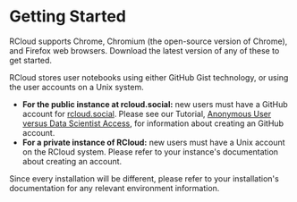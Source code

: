 Getting Started
===============

RCloud supports Chrome, Chromium (the open-source version of Chrome), and Firefox web browsers. Download the latest version of any of these to get started.

RCloud stores user notebooks using either GitHub Gist technology, or using the user accounts on a Unix system.

 * **For the public instance at rcloud.social:** new users must have a GitHub account for [rcloud.social](https://rcloud.social/login.R). Please see our Tutorial, [Anonymous User versus Data Scientist Access](https:/rcloud.social/tutorials/), for information about creating an GitHub account.
 * **For a private instance of RCloud:** new users must have a Unix account on the RCloud system. Please refer to your instance's documentation about creating an account.

Since every installation will be different, please refer to your installation's documentation for any relevant environment information.

<a name="partsofthegui"></a>

